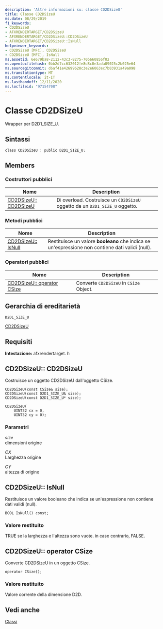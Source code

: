 ```yaml
---
description: 'Altre informazioni su: classe CD2DSizeU'
title: Classe CD2DSizeU
ms.date: 08/29/2019
f1_keywords:
- CD2DSizeU
- AFXRENDERTARGET/CD2DSizeU
- AFXRENDERTARGET/CD2DSizeU::CD2DSizeU
- AFXRENDERTARGET/CD2DSizeU::IsNull
helpviewer_keywords:
- CD2DSizeU [MFC], CD2DSizeU
- CD2DSizeU [MFC], IsNull
ms.assetid: 6e679ba8-2112-43c3-8275-70b660856f02
ms.openlocfilehash: 0bb2d7cc632012fe8d8c0e3ada09025c2b025e64
ms.sourcegitcommit: d6af41e42699628c3e2e6063ec7b03931a49a098
ms.translationtype: MT
ms.contentlocale: it-IT
ms.lasthandoff: 12/11/2020
ms.locfileid: "97154708"
---
```

# <a name="cd2dsizeu-class"></a>Classe CD2DSizeU

Wrapper per D2D1_SIZE_U.

## <a name="syntax"></a>Sintassi

```
class CD2DSizeU : public D2D1_SIZE_U;
```

## <a name="members"></a>Members

### <a name="public-constructors"></a>Costruttori pubblici

|Nome|Description|
|----------|-----------------|
|[CD2DSizeU:: CD2DSizeU](#cd2dsizeu)|Di overload. Costruisce un `CD2DSizeU` oggetto da un `D2D1_SIZE_U` oggetto.|

### <a name="public-methods"></a>Metodi pubblici

|Nome|Description|
|----------|-----------------|
|[CD2DSizeU:: IsNull](#isnull)|Restituisce un valore **booleano** che indica se un'espressione non contiene dati validi (null).|

### <a name="public-operators"></a>Operatori pubblici

|Nome|Description|
|----------|-----------------|
|[CD2DSizeU:: operator CSize](#operator_csize)|Converte `CD2DSizeU` in `CSize` Object.|

## <a name="inheritance-hierarchy"></a>Gerarchia di ereditarietà

`D2D1_SIZE_U`

[CD2DSizeU](../../mfc/reference/cd2dsizeu-class.md)

## <a name="requirements"></a>Requisiti

**Intestazione:** afxrendertarget. h

## <a name="cd2dsizeucd2dsizeu"></a><a name="cd2dsizeu"></a> CD2DSizeU:: CD2DSizeU

Costruisce un oggetto CD2DSizeU dall'oggetto CSize.

```
CD2DSizeU(const CSize& size);
CD2DSizeU(const D2D1_SIZE_U& size);
CD2DSizeU(const D2D1_SIZE_U* size);

CD2DSizeU(
    UINT32 cx = 0,
    UINT32 cy = 0);
```

### <a name="parameters"></a>Parametri

*size*<br/>
dimensioni origine

*CX*<br/>
Larghezza origine

*CY*<br/>
altezza di origine

## <a name="cd2dsizeuisnull"></a><a name="isnull"></a> CD2DSizeU:: IsNull

Restituisce un valore booleano che indica se un'espressione non contiene dati validi (null).

```
BOOL IsNull() const;
```

### <a name="return-value"></a>Valore restituito

TRUE se la larghezza e l'altezza sono vuote. in caso contrario, FALSE.

## <a name="cd2dsizeuoperator-csize"></a><a name="operator_csize"></a> CD2DSizeU:: operator CSize

Converte CD2DSizeU in un oggetto CSize.

```
operator CSize();
```

### <a name="return-value"></a>Valore restituito

Valore corrente della dimensione D2D.

## <a name="see-also"></a>Vedi anche

[Classi](../../mfc/reference/mfc-classes.md)
